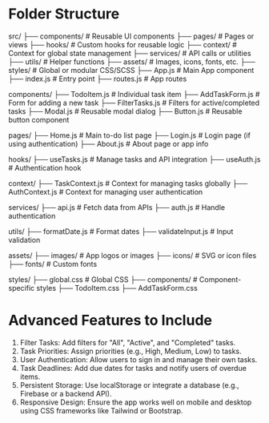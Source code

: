 # Folder Structure

src/
├── components/        # Reusable UI components
├── pages/             # Pages or views
├── hooks/             # Custom hooks for reusable logic
├── context/           # Context for global state management
├── services/          # API calls or utilities
├── utils/             # Helper functions
├── assets/            # Images, icons, fonts, etc.
├── styles/            # Global or modular CSS/SCSS
├── App.js             # Main App component
├── index.js           # Entry point
├── routes.js          # App routes

components/
├── TodoItem.js          # Individual task item
├── AddTaskForm.js       # Form for adding a new task
├── FilterTasks.js       # Filters for active/completed tasks
├── Modal.js             # Reusable modal dialog
├── Button.js            # Reusable button component

pages/
├── Home.js             # Main to-do list page
├── Login.js            # Login page (if using authentication)
├── About.js            # About page or app info

hooks/
├── useTasks.js         # Manage tasks and API integration
├── useAuth.js          # Authentication hook

context/
├── TaskContext.js       # Context for managing tasks globally
├── AuthContext.js       # Context for managing user authentication

services/
├── api.js               # Fetch data from APIs
├── auth.js              # Handle authentication

utils/
├── formatDate.js        # Format dates
├── validateInput.js     # Input validation

assets/
├── images/              # App logos or images
├── icons/               # SVG or icon files
├── fonts/               # Custom fonts

styles/
├── global.css           # Global CSS
├── components/          # Component-specific styles
    ├── TodoItem.css
    ├── AddTaskForm.css

# Advanced Features to Include
1. Filter Tasks:
Add filters for "All", "Active", and "Completed" tasks.
2. Task Priorities:
Assign priorities (e.g., High, Medium, Low) to tasks.
3. User Authentication:
Allow users to sign in and manage their own tasks.
4. Task Deadlines:
Add due dates for tasks and notify users of overdue items.
5. Persistent Storage:
Use localStorage or integrate a database (e.g., Firebase or a backend API).
6. Responsive Design:
Ensure the app works well on mobile and desktop using CSS frameworks like Tailwind or Bootstrap.
